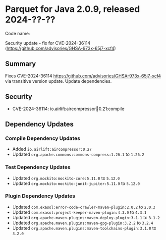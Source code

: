 # Parquet for Java 2.0.9, released 2024-??-??

Code name:

Security update - fix for CVE-2024-36114 (https://github.com/advisories/GHSA-973x-65j7-xcf4)

## Summary
Fixes CVE-2024-36114  https://github.com/advisories/GHSA-973x-65j7-xcf4 via transitive version update.
Update dependencies.
## Security

* CVE-2024-36114: io.airlift:aircompressor:jar:0.21:compile

## Dependency Updates

### Compile Dependency Updates

* Added `io.airlift:aircompressor:0.27`
* Updated `org.apache.commons:commons-compress:1.26.1` to `1.26.2`

### Test Dependency Updates

* Updated `org.mockito:mockito-core:5.11.0` to `5.12.0`
* Updated `org.mockito:mockito-junit-jupiter:5.11.0` to `5.12.0`

### Plugin Dependency Updates

* Updated `com.exasol:error-code-crawler-maven-plugin:2.0.2` to `2.0.3`
* Updated `com.exasol:project-keeper-maven-plugin:4.3.0` to `4.3.1`
* Updated `org.apache.maven.plugins:maven-deploy-plugin:3.1.1` to `3.1.2`
* Updated `org.apache.maven.plugins:maven-gpg-plugin:3.2.2` to `3.2.4`
* Updated `org.apache.maven.plugins:maven-toolchains-plugin:3.1.0` to `3.2.0`
